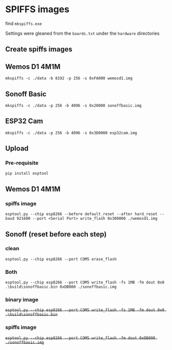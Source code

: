 # SPIFFS images

find `mkspiffs.exe`

Settings were gleaned from the `boards.txt` under the `hardware` directories

## Create spiffs images

## Wemos D1 4M1M
`mkspiffs -c ./data -b 8192 -p 256 -s 0xFA000 wemosd1.img`

## Sonoff Basic
`mkspiffs -c ./data -p 256 -b 4096 -s 0x20000 sonoffbasic.img`

## ESP32 Cam
`mkspiffs -c ./data -p 256 -b 4096 -s 0x3D0000 esp32cam.img`


## Upload 
### Pre-requisite
`pip install esptool`

## Wemos D1 4M1M
### spiffs image
`esptool.py --chip esp8266 --before default_reset --after hard_reset --baud 921600 --port <Serial Port> write_flash 0x300000 ./wemosd1.img`

## Sonoff (reset before each step)
### clean
`esptool.py --chip esp8266 --port COM5 erase_flash`
### Both
`esptool.py --chip esp8266 --port COM5 write_flash -fs 1MB -fm dout 0x0 .\build\sonoffbasic.bin 0xDB000 ./sonoffbasic.img`

### binary image
~~`esptool.py --chip esp8266 --port COM5 write_flash -fs 1MB -fm dout 0x0 .\build\sonoffbasic.bin`~~
### spiffs image
~~`esptool.py --chip esp8266 --port COM5 write_flash -fm dout 0xDB000 ./sonoffbasic.img`~~

